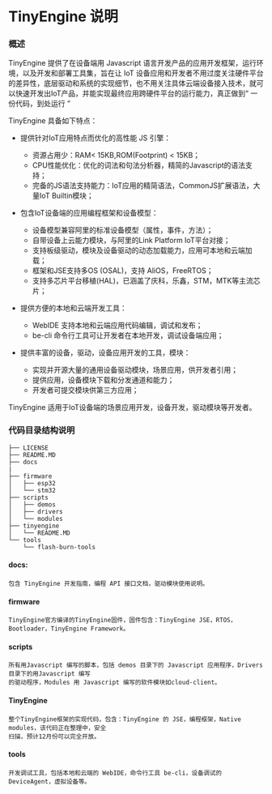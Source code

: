# TinyEngine 说明

### 概述

TinyEngine 提供了在设备端用 Javascript 语言开发产品的应用开发框架，运行环境，以及开发和部署工具集，旨在让 IoT 设备应用和开发者不用过度关注硬件平台的差异性，底层驱动和系统的实现细节，也不用关注具体云端设备接入技术，就可以快速开发出IoT产品，并能实现最终应用跨硬件平台的运行能力，真正做到“ 一份代码，到处运行 ”

TinyEngine 具备如下特点：

* 提供针对IoT应用特点而优化的高性能 JS 引擎：
	* 资源占用少：RAM< 15KB,ROM(Footprint) < 15KB；
	* CPU性能优化：优化的词法和句法分析器，精简的Javascript的语法支持；
	* 完备的JS语法支持能力：IoT应用的精简语法，CommonJS扩展语法，大量IoT Builtin模块；
* 包含IoT设备端的应用编程框架和设备模型：
	* 设备模型兼容阿里的标准设备模型（属性，事件，方法）；
	* 自带设备上云能力模块，与阿里的Link Platform IoT平台对接；
	* 支持板级驱动，模块及设备驱动的动态加载能力，应用可本地和云端加载；
	* 框架和JSE支持多OS (OSAL)，支持 AliOS，FreeRTOS；  
	* 支持多芯片平台移植(HAL)，已涵盖了庆科，乐鑫，STM，MTK等主流芯片；
* 提供方便的本地和云端开发工具：
	* WebIDE 支持本地和云端应用代码编辑，调试和发布；
	* be-cli 命令行工具可让开发者在本地开发，调试设备端应用；

* 提供丰富的设备，驱动，设备应用开发的工具，模块：
	* 实现并开源大量的通用设备驱动模块，场景应用，供开发者引用；
	* 提供应用，设备模块下载和分发通道和能力；
	* 开发者可提交模块供第三方应用；

TinyEngine 适用于IoT设备端的场景应用开发，设备开发，驱动模块等开发者。

### 代码目录结构说明

```
├── LICENSE
├── README.MD
├── docs
|
├── firmware
│   ├── esp32
│   └── stm32
├── scripts
│   ├── demos
│   ├── drivers
│   └── modules
├── tinyengine
│   └── README.MD
└── tools
    └── flash-burn-tools
```

#### docs:
	包含 TinyEngine 开发指南，编程 API 接口文档，驱动模块使用说明。
#### firmware
	TinyEngine官方编译的TinyEngine固件，固件包含：TinyEngine JSE，RTOS，Bootloader，TinyEngine Framework。
#### scripts
	所有用Javascript 编写的脚本，包括 demos 目录下的 Javascript 应用程序，Drivers 目录下的用Javascript 编写  
    的驱动程序，Modules 用 Javascript 编写的软件模块如cloud-client。 
#### TinyEngine
	整个TinyEngine框架的实现代码，包含：TinyEngine 的 JSE，编程框架，Native modules，该代码正在整理中，安全  
    扫描，预计12月份可以完全开放。
#### tools
	开发调试工具，包括本地和云端的 WebIDE，命令行工具 be-cli，设备调试的 DeviceAgent，虚拟设备等。	
	

